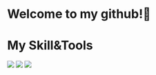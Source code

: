 ### <h1>Welcome to my github!👋</h1> 



<h1>My Skill&Tools</h1>
<img src="https://img.shields.io/badge/JavaScript-white?logo=JavaScript">
<img src="https://img.shields.io/badge/Java-white?logo=Java">
<img src="https://img.shields.io/badge/Spring-white?logo=Spring">

